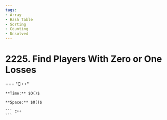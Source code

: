 ```yaml
---
tags:
- Array
- Hash Table
- Sorting
- Counting
- Unsolved
---
```



# 2225. Find Players With Zero or One Losses

=== "C++"

    **Time:** $O()$

    **Space:** $O()$

    ``` c++
    ```